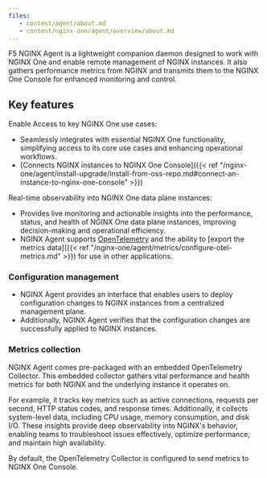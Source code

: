 ```yaml
---
files:
   - content/agent/about.md
   - content/nginx-one/agent/overview/about.md
---
```


F5 NGINX Agent is a lightweight companion daemon designed to work with NGINX One and enable remote management of NGINX instances. It also gathers performance metrics from NGINX and transmits them to the NGINX One Console for enhanced monitoring and control.

## Key features

Enable Access to key NGINX One use cases:

   - Seamlessly integrates with essential NGINX One functionality, simplifying access to its core use cases and
     enhancing operational workflows.
   - [Connects NGINX instances to NGINX One Console]({{< ref "/nginx-one/agent/install-upgrade/install-from-oss-repo.md#connect-an-instance-to-nginx-one-console" >}})

Real-time observability into NGINX One data plane instances:

   - Provides live monitoring and actionable insights into the performance, status, and health of NGINX One data plane
     instances, improving decision-making and operational efficiency.
   - NGINX Agent supports [OpenTelemetry](https://opentelemetry.io/) and the ability to
     [export the metrics data]({{< ref "/nginx-one/agent/metrics/configure-otel-metrics.md" >}}) for use in other applications.



### Configuration management

- NGINX Agent provides an interface that enables users to deploy configuration changes to NGINX instances from a
  centralized management plane.
- Additionally, NGINX Agent verifies that the configuration changes are successfully applied to NGINX instances.

### Metrics collection

NGINX Agent comes pre-packaged with an embedded OpenTelemetry Collector. This embedded collector gathers vital performance
and health metrics for both NGINX and the underlying instance it operates on.

For example, it tracks key metrics such as active connections, requests per second, HTTP status codes, and response times.
Additionally, it collects system-level data, including CPU usage, memory consumption, and disk I/O. These insights provide
deep observability into NGINX's behavior, enabling teams to troubleshoot issues effectively, optimize performance, and
maintain high availability.

By default, the OpenTelemetry Collector is configured to send metrics to NGINX One Console.